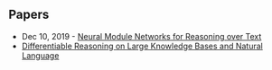 ## Papers
- Dec 10, 2019 - [Neural Module Networks for Reasoning over Text](https://arxiv.org/abs/1912.04971)
- [Differentiable Reasoning on Large Knowledge Bases and Natural Language](https://arxiv.org/abs/1912.10824)